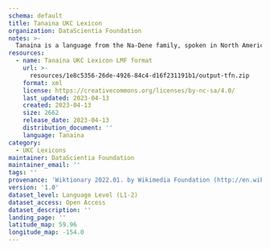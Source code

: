 ```yaml
---
schema: default
title: Tanaina UKC Lexicon
organization: DataScientia Foundation
notes: >-
  Tanaina is a language from the Na-Dene family, spoken in North America. The UKC Lexicon of Tanaina is represented as a lexico-semantic network. It consists of words, word senses, synsets, as well as sense-level and synset-level relationships.
resources:
  - name: Tanaina UKC Lexicon LMF format
    url: >-
      resources/1e8c5356-26de-4926-84c4-d16f231191b1/output-tfn.zip
    format: xml
    license: https://creativecommons.org/licenses/by-nc-sa/4.0/
    last_updated: 2023-04-13
    created: 2023-04-13
    size: 2662
    release_date: 2023-04-13
    distribution_document: ''
    language: Tanaina
category:
  - UKC Lexicons
maintainer: DataScientia Foundation
maintainer_email: ''
tags: ''
provenance: 'Wiktionary 2022.01. by Wikimedia Foundation (http://en.wiktionary.org); CogNet 2.1 by Khuyagbaatar Batsuren, National University of Mongolia (http://cognet.ukc.disi.unitn.it); KinDiv: Kinship Diversity 1.0 by Temuulen Khishigsuren (http://ukc.disi.unitn.it/index.php/kinship/); Native Languages of the Americas 2021.11. by Laura Redish and Orrin Lewis (http://www.native-languages.org); Princeton WordNet 2.1 by Princeton University (https://wordnet.princeton.edu)'
version: '1.0'
dataset_level: Language Level (L1-2)
dataset_access: Open Access
dataset_description: ''
landing_page: ''
latitude_map: 59.96
longitude_map: -154.0
---
```

